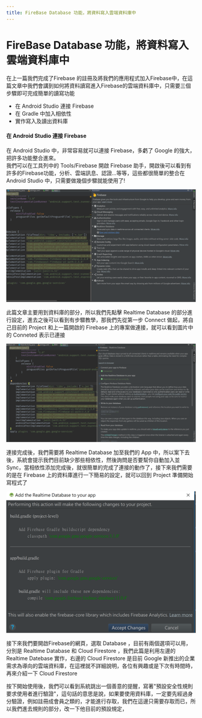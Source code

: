 ```yaml
---
title: FireBase Database 功能，將資料寫入雲端資料庫中
---
```

<html>
  <head>
  <!-- Favicon and touch icons -->
<link type="image/x-icon" href="/img/favicon.ico" rel="icon" />
<link type="image/x-icon" href="/img/favicon.ico" rel="shortcut icon" />
<link type="image/x-icon" href="/img/favicon.ico" rel="bookmark" />

<!-- Favicon for Chrome -->
<link rel="icon" type="image/png" href="/img/bookicon.png" />

<!-- Favicon for Safari Web Clips-->
<link rel="apple-touch-icon-precomposed" href="/img/bookicon.png" />
<link rel='apple-touch-icon-precomposed' sizes="76x76" href="/img/bookicon.png" />
<link rel='apple-touch-icon-precomposed' sizes="114x114" href="/img/bookicon.png" />
<link rel='apple-touch-icon-precomposed' sizes="120x120" href="/img/bookicon.png" />
<link rel='apple-touch-icon-precomposed' sizes="144x144" href="/img/bookicon.png" />
<link rel='apple-touch-icon-precomposed' sizes="152x152" href="/img/bookicon.png" />

<!-- Favicon for Win10 Edge -->
<meta name="msapplication-TileImage" content="/img/bookicon.png">
<meta name="msapplication-TileColor" content="#226533">



  </head>
  <meta name="viewport" content="width=device-width, initial-scale=1">
  <link rel="stylesheet" href="https://www.w3schools.com/w3css/4/w3.css">
  <style>
      .w3-theme {color:#fff !important;background-color:rgb(90, 180, 207) !important}
      .w3-btn {background-color:rgb(90, 180, 207);margin-bottom:4px}
      .w3-code{border-left:4px solid rgb(90, 180, 207)}
      .myMenu {margin-bottom:150px}
  </style>
  <link rel="stylesheet" href="https://cdnjs.cloudflare.com/ajax/libs/font-awesome/4.7.0/css/font-awesome.min.css">
</html>


# FireBase Database 功能，將資料寫入雲端資料庫中

在上一篇我們完成了Firebase 的註冊及將我們的應用程式加入Firebase中，在這篇文章中我們會講到如何將資料讀寫進入Firebase的雲端資料庫中，只需要三個步驟即可完成簡單的讀寫功能    

* 在 Android Studio 連接 Firebase
* 在 Gradle 中加入相依性
* 實作寫入及讀出資料庫

#### 在 Android Studio 連接 Firebase

在 Android Studio 中，非常容易就可以連接 Firebase，多虧了 Google 的強大，把許多功能整合進來。   
我們可以在工具列中的 Tools/Firebase 開啟 Firebase 助手，開啟後可以看到有許多的Firebase功能，分析、雲端訊息、認證...等等，這些都很簡單的整合在 Android Studio 中，只需要做幾個步驟就能使用了!    

![FirebaseAss](https://raw.githubusercontent.com/jack610336/jack610336.github.io/master/img/FirebaseAss.png "FirebaseAss")

此篇文章主要用到資料庫的部分，所以我們先點擊 Realtime Database 的部分進行設定，進去之後可以看到有步驟教學，那我們先從第一步 Connect 做起，將自己目前的 Project 和上一篇開啟的 Firebase 上的專案做連接，就可以看到圖片中的 Conneted 表示已連接   

![connectFirebase](https://raw.githubusercontent.com/jack610336/jack610336.github.io/master/img/connectFirebase.png "connectFirebase")

連接完成後，我們需要將 Realtime Database 加至我們的 App 中，所以案下去後，系統會提示我們目前缺少那些相依性，然後詢問是否要幫你自動加入並 Sync，當相依性添加完成後，就很簡單的完成了連接的動作了，接下來我們需要的是在 Firebase 上的資料庫進行一下簡易的設定，就可以回到 Project 準備開始寫程式了

![addDatabase](https://raw.githubusercontent.com/jack610336/jack610336.github.io/master/img/addDatabase.png "addDatabase")

接下來我們要開啟Firebase的網頁，選取 Database ，目前有兩個選項可以用，分別是 Realtime Database 和 Cloud Firestore ，我們此篇是利用左邊的Realtime Datebase 實作，右邊的 Cloud Firestore 是目前 Google 新推出的企業需求為導向的雲端資料庫，在這裡就不詳細說明，各位有興趣或是下次有時間時，再來介紹一下 Cloud Firestore


按下開始使用後，我們可以看到系統跳出一個善意的提醒，寫著"預設安全性規則要求使用者進行驗證"，這句話的意思是說，如果要使用資料庫，一定要先經過身分驗證，例如註冊成會員之類的，才能進行存取，我們在這邊只需要存取而已，所以我們進去規則的部分，改一下他目前的預設規定，

